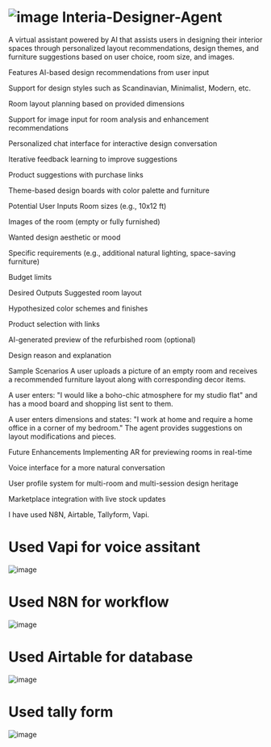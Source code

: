 # ![image](https://github.com/user-attachments/assets/a5b67cb5-988c-4c05-ae9f-2ff05bc920c3) Interia-Designer-Agent

A virtual assistant powered by AI that assists users in designing their interior spaces through personalized layout recommendations, design themes, and furniture suggestions based on user choice, room size, and images.

Features
AI-based design recommendations from user input

Support for design styles such as Scandinavian, Minimalist, Modern, etc.

Room layout planning based on provided dimensions

Support for image input for room analysis and enhancement recommendations

Personalized chat interface for interactive design conversation

Iterative feedback learning to improve suggestions

Product suggestions with purchase links

Theme-based design boards with color palette and furniture

Potential User Inputs
Room sizes (e.g., 10x12 ft)

Images of the room (empty or fully furnished)

Wanted design aesthetic or mood

Specific requirements (e.g., additional natural lighting, space-saving furniture)

Budget limits

Desired Outputs
Suggested room layout

Hypothesized color schemes and finishes

Product selection with links

AI-generated preview of the refurbished room (optional)

Design reason and explanation

Sample Scenarios
A user uploads a picture of an empty room and receives a recommended furniture layout along with corresponding decor items.

A user enters: "I would like a boho-chic atmosphere for my studio flat" and has a mood board and shopping list sent to them.

A user enters dimensions and states: "I work at home and require a home office in a corner of my bedroom." The agent provides suggestions on layout modifications and pieces.

Future Enhancements
Implementing AR for previewing rooms in real-time

Voice interface for a more natural conversation

User profile system for multi-room and multi-session design heritage

Marketplace integration with live stock updates

I have used N8N, Airtable, Tallyform, Vapi.

# Used Vapi for voice assitant
![image](https://github.com/user-attachments/assets/61ea196d-5cbc-4b43-8d38-f097418a3fdf)
# Used N8N for workflow
![image](https://github.com/user-attachments/assets/c9173aeb-2d23-4927-a7e0-82c0e8b336e4)
# Used Airtable for database
![image](https://github.com/user-attachments/assets/42f670da-e007-4dda-858a-b59f3547fda8)
# Used tally form
![image](https://github.com/user-attachments/assets/9dd4f9b6-83e2-4adb-8423-c0cab42f24c7)


